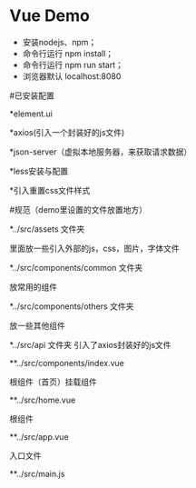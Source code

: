 ﻿# Vue Demo

* 安装nodejs、npm；
* 命令行运行 npm install；
* 命令行运行 npm run start；
* 浏览器默认 localhost:8080


#已安装配置

*element.ui

*axios(引入一个封装好的js文件)

*json-server（虚拟本地服务器，来获取请求数据）

*less安装与配置

*引入重置css文件样式


#规范（demo里设置的文件放置地方）

*../src/assets 文件夹

里面放一些引入外部的js，css，图片，字体文件

*../src/components/common 文件夹

放常用的组件

*../src/components/others 文件夹

放一些其他组件

*../src/api 文件夹
引入了axios封装好的js文件

**../src/components/index.vue

根组件（首页）挂载组件

**../src/home.vue

根组件

**../src/app.vue

入口文件

**../src/main.js











